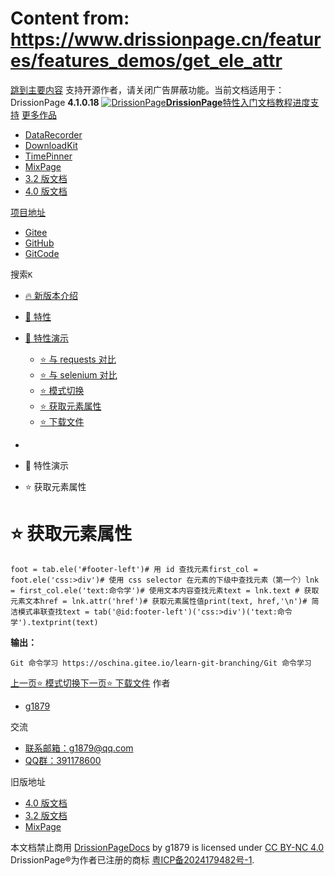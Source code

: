 # Content from: https://www.drissionpage.cn/features/features_demos/get_ele_attr

[跳到主要内容](https://www.drissionpage.cn/features/features_demos/get_ele_attr#__docusaurus_skipToContent_fallback)
支持开源作者，请关闭广告屏蔽功能。当前文档适用于：DrissionPage **4.1.0.18**
[![DrissionPage](https://www.drissionpage.cn/img/color_logo.png)**DrissionPage**](https://www.drissionpage.cn/)[特性](https://www.drissionpage.cn/features/4.1)[入门](https://www.drissionpage.cn/get_start/installation)[文档](https://www.drissionpage.cn/browser_control/intro)[教程](https://www.drissionpage.cn/tutorials/xingqiu)[进度](https://www.drissionpage.cn/versions/4.1.x)[支持](https://www.drissionpage.cn/support)
[更多作品](https://www.drissionpage.cn/features/features_demos/get_ele_attr)
  * [DataRecorder](https://drissionpage.cn/DataRecorderDocs)
  * [DownloadKit](https://drissionpage.cn/DownloadKitDocs)
  * [TimePinner](https://drissionpage.cn/TimePinnerDocs)
  * [MixPage](https://drissionpage.cn/MixPageDocs)
  * [3.2 版文档](https://mall.bilibili.com/neul-next/detailuniversal/detail.html?isMerchant=1&page=detailuniversal_detail&saleType=10&itemsId=12019346&loadingShow=1&noTitleBar=1&msource=merchant_share)
  * [4.0 版文档](https://mall.bilibili.com/neul-next/detailuniversal/detail.html?isMerchant=1&page=detailuniversal_detail&saleType=10&itemsId=12020073&loadingShow=1&noTitleBar=1&msource=merchant_share)


[项目地址](https://www.drissionpage.cn/features/features_demos/get_ele_attr)
  * [Gitee](https://gitee.com/g1879/DrissionPage)
  * [GitHub](https://github.com/g1879/DrissionPage)
  * [GitCode](https://gitcode.com/g1879/DrissionPage)


搜索`K`
  * [🔥 新版本介绍](https://www.drissionpage.cn/features/features_demos/get_ele_attr)
  * [💖 特性](https://www.drissionpage.cn/features/)
  * [🌟 特性演示](https://www.drissionpage.cn/features/features_demos/get_ele_attr)
    * [⭐ 与 requests 对比](https://www.drissionpage.cn/features/features_demos/requests)
    * [⭐ 与 selenium 对比](https://www.drissionpage.cn/features/features_demos/selenium)
    * [⭐ 模式切换](https://www.drissionpage.cn/features/features_demos/change_mode)
    * [⭐ 获取元素属性](https://www.drissionpage.cn/features/features_demos/get_ele_attr)
    * [⭐ 下载文件](https://www.drissionpage.cn/features/features_demos/download)


  * [](https://www.drissionpage.cn/)
  * 🌟 特性演示
  * ⭐ 获取元素属性


# ⭐ 获取元素属性
```
foot = tab.ele('#footer-left')# 用 id 查找元素first_col = foot.ele('css:>div')# 使用 css selector 在元素的下级中查找元素（第一个）lnk = first_col.ele('text:命令学')# 使用文本内容查找元素text = lnk.text # 获取元素文本href = lnk.attr('href')# 获取元素属性值print(text, href,'\n')# 简洁模式串联查找text = tab('@id:footer-left')('css:>div')('text:命令学').textprint(text)
```

**输出：**
```
Git 命令学习 https://oschina.gitee.io/learn-git-branching/Git 命令学习
```

[上一页⭐ 模式切换](https://www.drissionpage.cn/features/features_demos/change_mode)[下一页⭐ 下载文件](https://www.drissionpage.cn/features/features_demos/download)
作者
  * [g1879](https://gitee.com/g1879)


交流
  * [联系邮箱：g1879@qq.com](https://www.drissionpage.cn/features/features_demos/get_ele_attr)
  * [QQ群：391178600](https://www.drissionpage.cn/features/features_demos/get_ele_attr)


旧版地址
  * [4.0 版文档](https://mall.bilibili.com/neul-next/detailuniversal/detail.html?isMerchant=1&page=detailuniversal_detail&saleType=10&itemsId=12020073&loadingShow=1&noTitleBar=1&msource=merchant_share)
  * [3.2 版文档](https://mall.bilibili.com/neul-next/detailuniversal/detail.html?isMerchant=1&page=detailuniversal_detail&saleType=10&itemsId=12019346&loadingShow=1&noTitleBar=1&msource=merchant_share)
  * [MixPage](https://DrissionPage.cn/mixpagedocs)


本文档禁止商用 [DrissionPageDocs](https://drissionpage.cn) by g1879 is licensed under [CC BY-NC 4.0](http://creativecommons.org/licenses/by-nc/4.0/?ref=chooser-v1)
DrissionPage®为作者已注册的商标 [粤ICP备2024179482号-1](https://beian.miit.gov.cn/).
